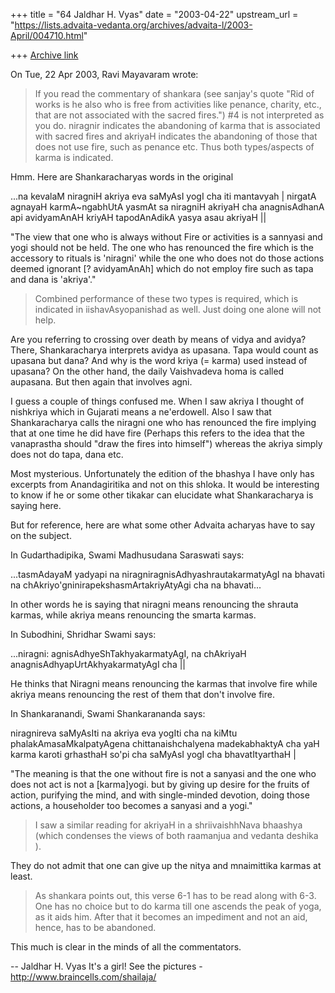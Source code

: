 +++
title = "64 Jaldhar H. Vyas"
date = "2003-04-22"
upstream_url = "https://lists.advaita-vedanta.org/archives/advaita-l/2003-April/004710.html"

+++
[Archive link](https://lists.advaita-vedanta.org/archives/advaita-l/2003-April/004710.html)

On Tue, 22 Apr 2003, Ravi Mayavaram wrote:

>
> If you read the commentary of shankara (see sanjay's quote "Rid of works is
> he also who is free from activities like penance, charity, etc., that are
> not associated with the sacred fires.") #4 is not interpreted as you do.
> niragnir indicates the abandoning of karma that is associated with sacred
> fires and akriyaH indicates the abandoning of those that does not use fire,
> such as penance etc. Thus both types/aspects of karma is indicated.

Hmm.  Here are Shankaracharyas words in the original

...na kevalaM niragniH akriya eva saMyAsI yogI cha iti mantavyah |
nirgatA agnayaH karmA~ngabhUtA yasmAt sa niragniH akriyaH cha
anagnisAdhanA api avidyamAnAH kriyAH tapodAnAdikA yasya asau akriyaH ||

"The view that one who is always without Fire or activities is a sannyasi
and yogi should not be held.  The one who has renounced the fire which is
the accessory to rituals is 'niragni' while the one who does not do those
actions deemed ignorant [?  avidyamAnAh] which do not employ fire such as
tapa and dana is 'akriya'."

> Combined performance of these two types is required, which is indicated in
> iishavAsyopanishad as well. Just doing one alone will not help.
>

Are you referring to crossing over death by means of vidya and avidya?
There, Shankaracharya interprets avidya as upasana.  Tapa would count as
upasana but dana?  And why is the word kriya (= karma) used instead of
upasana?  On the other hand, the daily Vaishvadeva homa is called
aupasana.  But then again that involves agni.

I guess a couple of things confused me.  When I saw akriya I thought
of nishkriya which in Gujarati means a ne'erdowell.  Also I saw that
Shankaracharya calls the niragni one who has renounced the fire implying
that at one time he did have fire (Perhaps this refers to the idea that
the vanaprastha should "draw the fires into himself")  whereas the akriya
simply does not do tapa, dana etc.

Most mysterious.  Unfortunately the edition of the bhashya I have only has
excerpts from Anandagiritika and not on this shloka.  It would be
interesting to know if he or some other tikakar can elucidate what
Shankaracharya is saying here.

But for reference, here are what some other Advaita acharyas have to say
on the subject.

In Gudarthadipika, Swami Madhusudana Saraswati says:

...tasmAdayaM yadyapi na niragniragnisAdhyashrautakarmatyAgI na bhavati na
chAkriyo'gninirapekshasmArtakriyAtyAgi cha na bhavati...

In other words he is saying that niragni means renouncing the shrauta
karmas, while akriya means renouncing the smarta karmas.

In Subodhini, Shridhar Swami says:

...niragni: agnisAdhyeShTakhyakarmatyAgI, na chAkriyaH
anagnisAdhyapUrtAkhyakarmatyAgI cha ||

He thinks that Niragni means renouncing the karmas that involve fire while
akriya means renouncing the rest of them that don't involve fire.

In Shankaranandi, Swami Shankarananda says:

niragnireva saMyAsIti na akriya eva yogIti cha na kiMtu
phalakAmasaMkalpatyAgena chittanaishchalyena madekabhaktyA cha yaH karma
karoti grhasthaH so'pi cha saMyAsI yogI cha bhavatItyarthaH |

"The meaning is that the one without fire is not a sanyasi and the one who
does not act is not a [karma]yogi. but by giving up desire for the fruits
of action, purifying the mind, and with single-minded devotion, doing
those actions, a householder too becomes a sanyasi and a yogi."

 > >
> I saw a similar reading for akriyaH in  a shriivaishhNava bhaashya (which
> condenses the views of both raamanjua and vedanta deshika ).
>

They do not admit that one can give up the nitya and mnaimittika karmas at
least.

> As shankara points out, this verse 6-1 has to be read along with 6-3.
> One has no choice but to do karma till one ascends the peak of yoga, as it
> aids him. After that it becomes an impediment and not an aid, hence, has to
> be abandoned.
>

This much is clear in the minds of all the commentators.

--
Jaldhar H. Vyas <jaldhar at braincells.com>
It's a girl! See the pictures - http://www.braincells.com/shailaja/

